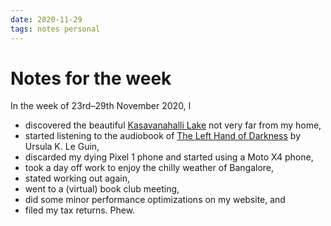 ```yaml
---
date: 2020-11-29
tags: notes personal
---
```


# Notes for the week

In the week of 23rd–29th November 2020, I

- discovered the beautiful [Kasavanahalli Lake](https://goo.gl/maps/muZow8hFMmRdXU439) not very far from my home,
- started listening to the audiobook of [The Left Hand of Darkness](https://www.goodreads.com/book/show/35300537-the-left-hand-of-darkness) by Ursula K. Le Guin,
- discarded my dying Pixel 1 phone and started using a Moto X4 phone,
- took a day off work to enjoy the chilly weather of Bangalore,
- stated working out again,
- went to a (virtual) book club meeting,
- did some minor performance optimizations on my website, and
- filed my tax returns. Phew.
